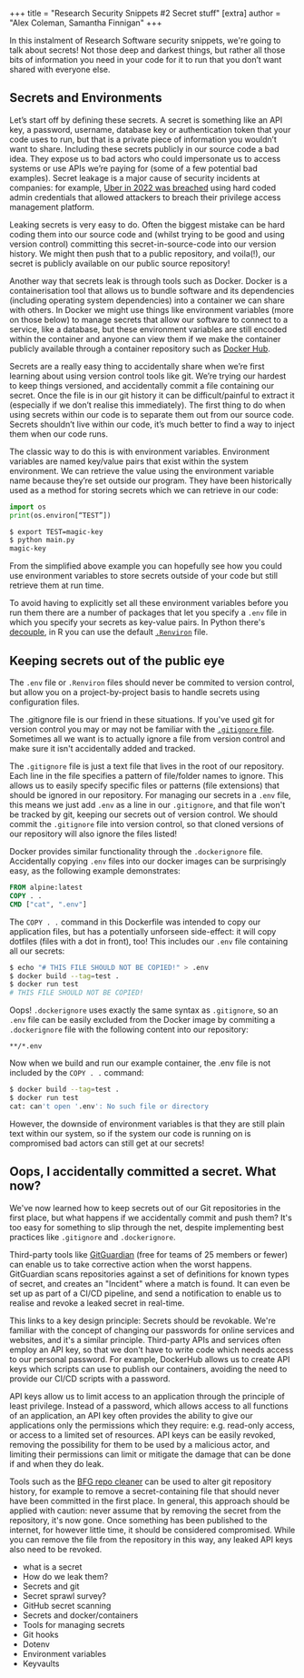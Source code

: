 +++
title = "Research Security Snippets #2 Secret stuff"
[extra]
author = "Alex Coleman, Samantha Finnigan"
+++

In this instalment of Research Software security snippets, we're going to talk
about secrets! Not those deep and darkest things, but rather all those bits of
information you need in your code for it to run that you don’t want shared with
everyone else.
<!-- more -->

## Secrets and Environments
Let’s start off by defining these secrets. A secret is something like an API key, a
password, username, database key or authentication token that your code uses to
run, but that is a private piece of information you wouldn’t want to share.
Including these secrets publicly in our source code a bad idea. They expose us
to bad actors who could impersonate us to access systems or use APIs we’re
paying for (some of a few potential bad examples). Secret leakage is a major
cause of security incidents at companies: for example, [Uber in 2022 was
breached](https://blog.gitguardian.com/uber-breach-2022/amp/) using hard coded
admin credentials that allowed attackers to breach their privilege access management platform.

Leaking secrets is very easy to do. Often the biggest mistake can be hard coding 
them into our source code and (whilst trying to be good and using version control)
committing this secret-in-source-code into our version history. We might then push 
that to a public repository, and voila(!), our secret is publicly available on our
public source repository! 

Another way that secrets leak is through tools such as Docker. Docker is a
containerisation tool that allows us to bundle software and its dependencies
(including operating system dependencies) into a container we can share with
others. In Docker we might use things like environment variables (more on those
below) to manage secrets that allow our software to connect to a service, like a
database, but these environment variables are still encoded within the container
and anyone  can view them if we make the container publicly available through a
container repository such as [Docker Hub](https://hub.docker.com).

Secrets are a really easy thing to accidentally share when we’re first learning
about using version control tools like git. We’re trying our hardest to keep
things versioned, and accidentally commit a file containing our secret. Once the
file is in our git history it can be difficult/painful to extract it (especially
if we don’t realise this immediately). The first thing to do when using secrets
within our code is to separate them out from our source code. Secrets shouldn’t
live within our code, it’s much better to find a way to inject them when our
code runs. 

The classic way to do this is with environment variables. Environment
variables are named key/value pairs that exist within the system environment. We can
retrieve the value using the environment variable name because they’re set
outside our program. They have been historically used as a method for storing
secrets which we can retrieve in our code:

```python
import os
print(os.environ[“TEST”])
```

```bash
$ export TEST=magic-key
$ python main.py
magic-key
```

From the simplified above example you can hopefully see how you could use
environment variables to store secrets outside of your code but still retrieve
them at run time.

To avoid having to explicitly set all these environment variables before you run
them there are a number of packages that let you specify a `.env` file in which
you specify your secrets as key-value pairs. In Python there's
[decouple](https://pypi.org/project/python-decouple), in R you can use the
default
[`.Renviron`](https://bookdown.org/content/d1e53ac9-28ce-472f-bc2c-f499f18264a3/envManagement.html#use-.renviron-file)
file. 

## Keeping secrets out of the public eye
The `.env` file or `.Renviron` files should never be commited to version
control, but allow you on a project-by-project basis to handle secrets using configuration files. 

The .gitignore file is our friend in these situations. If you've used git for
version control you may or may not be familiar with the [`.gitignore`
file](https://git-scm.com/docs/gitignore). Sometimes all we want is to actually
ignore a file from version control and make sure it isn't accidentally added and tracked. 

The `.gitignore` file is just a text file that lives in the root of our repository. 
Each line in the file specifies a pattern of file/folder names to ignore. This
allows us to easily specify specific files or patterns (file extensions) that
should be ignored in our repository. For managing our secrets in a `.env` file,
this means we just add `.env` as a line in our `.gitignore`, and that file won't
be tracked by git, keeping our secrets out of version control. We should commit
the `.gitignore` file into version control, so that cloned versions of our
repository will also ignore the files listed!

Docker provides similar functionality through the `.dockerignore` file.
Accidentally copying `.env` files into our docker images can be surprisingly
easy, as the following example demonstrates:

```Dockerfile
FROM alpine:latest
COPY . .
CMD ["cat", ".env"]
```

The `COPY . .` command in this Dockerfile was intended to copy our application files, but
has a potentially unforseen side-effect: it will copy dotfiles (files with a dot
in front), too! This includes our `.env` file containing all our secrets:

```bash
$ echo "# THIS FILE SHOULD NOT BE COPIED!" > .env
$ docker build --tag=test .
$ docker run test
# THIS FILE SHOULD NOT BE COPIED!
```

Oops! `.dockerignore` uses exactly the same syntax as `.gitignore`, so an `.env`
file can be easily excluded from the Docker image by commiting a `.dockerignore`
file with the following content into our repository:

```.gitignore
**/*.env
```

Now when we build and run our example container, the .env file is not included
by the `COPY . .` command:

```bash
$ docker build --tag=test .
$ docker run test
cat: can't open '.env': No such file or directory
```

However, the downside of environment variables is that they are still plain text
within our system, so if the system our code is running on is compromised bad
actors can still get at our secrets! 

## Oops, I accidentally committed a secret. What now?

We've now learned how to keep secrets out of our Git repositories in the first
place, but what happens if we accidentally commit and push them? It's too easy
for something to slip through the net, despite implementing best practices like `.gitignore` and `.dockerignore`.

Third-party tools like [GitGuardian](https://gitguardian.com/) (free for teams
of 25 members or fewer)  can enable us to take corrective action when the worst
happens. GitGuardian scans repositories against a
set of definitions for known types of secret, and creates an "Incident" where a
match is found. It can even be set up as part of a CI/CD pipeline, and send a
notification to enable us to realise and revoke a leaked secret in real-time.

This links to a key design principle: Secrets should be revokable. We're
familiar with the concept of changing our passwords for online services and
websites, and it's a similar principle. Third-party APIs and services often
employ an API key, so that we don't have to write code which needs access to our
personal password. For example, DockerHub allows us to create API keys which
scripts can use to publish our containers, avoiding the need to provide our CI/CD scripts with a password.

API keys allow us to limit access to an application through the principle of
least privilege. Instead of a password, which allows access to all functions of
an application, an API key often provides the ability to give our applications only the permissions which they require: e.g. read-only access, or access to a
limited set of resources. API keys can be easily revoked, removing the
possibility for them to be used by a malicious actor, and limiting their
permissions can limit or mitigate the damage that can be done if and when they do leak.

Tools such as the [BFG repo cleaner](https://github.com/rtyley/bfg-repo-cleaner)
can be used to alter git repository history, for example to remove a
secret-containing file that should never have been committed 
in the first place. In general, this approach should be applied with caution:
never assume that by removing the secret from the repository, it's now gone.
Once something has been published to the internet, for 
however little time, it should be considered compromised. While you can remove
the file from the repository in this way, any leaked API keys also need to be
revoked.



- what is a secret
- How do we leak them?
- Secrets and git
- Secret sprawl survey?
- GitHub secret scanning 
- Secrets and docker/containers
- Tools for managing secrets
- Git hooks
- Dotenv
- Environment variables
- Keyvaults

